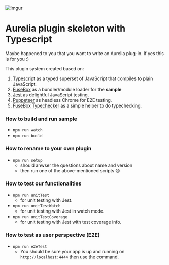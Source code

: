 
![Imgur](https://i.imgur.com/xVO5NYd.png)

# Aurelia plugin skeleton with Typescript

Maybe happened to you that you want to write an Aurelia plug-in. If yes this is for you :)

This plugin system created based on:
1. [Typescript](https://www.typescriptlang.org/) as a typed superset of JavaScript that compiles to plain JavaScript.
2. [FuseBox](https://github.com/fuse-box/fuse-box) as a bundler/module loader for the **sample**
3. [Jest](https://facebook.github.io/jest/) as delightful JavaScript testing.
4. [Puppeteer](Puppeteer) as headless Chrome for E2E testing.
5. [FuseBox Typechecker](https://github.com/fuse-box/fuse-box-typechecker) as a simple helper to do typechecking.

### How to build and run sample
* ```npm run watch```
* ```npm run build``` 

### How to rename to your own plugin
* ```npm run setup```
  * should anwser the questions about name and version
  * then run one of the above-mentioned scripts :smile:
  
### How to test our functionalities

* ```npm run unitTest```
  * for unit testing with Jest.
* ```npm run unitTestWatch```
  * for unit testing with Jest in watch mode.
* ```npm run unitTestCoverage```
  * for unit testing with Jest with test coverage info.
  
### How to test as user perspective (E2E)

* ```npm run e2eTest```
  * You should be sure your app is up and running on `http://localhost:4444` then use the command.
